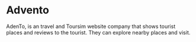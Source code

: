 # Advento
AdenTo, is an travel and Toursim website company that shows tourist places and reviews to the tourist. They can explore nearby places and visit.
